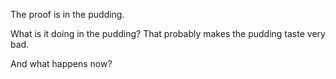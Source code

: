 The proof is in the pudding.

What is it doing in the pudding?  That probably makes the pudding taste very bad.

And what happens now?
